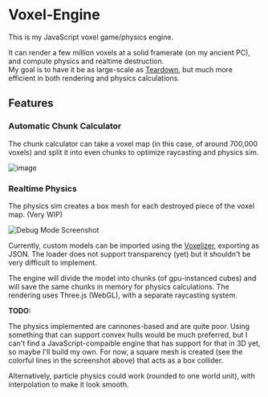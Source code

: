 # Voxel-Engine
This is my JavaScript voxel game/physics engine.

It can render a few million voxels at a solid framerate (on my ancient PC), and compute physics and realtime destruction.<br>My goal is to have it be as large-scale as [Teardown](https://store.steampowered.com/app/1167630/Teardown/), but much more efficient in both rendering and physics calculations.

## Features
### Automatic Chunk Calculator
The chunk calculator can take a voxel map (in this case, of around 700,000 voxels) and split it into even chunks to optimize raycasting and physics sim.

![image](https://user-images.githubusercontent.com/66288732/189592329-0c6d080f-314a-48fa-928c-08e790abf4e3.png)

### Realtime Physics

The physics sim creates a box mesh for each destroyed piece of the voxel map. (Very WIP)

![Debug Mode Screenshot](https://user-images.githubusercontent.com/66288732/189521938-1b4f1a0a-ed2e-4046-86fa-b19eb5f5939a.png)

Currently, custom models can be imported using the [Voxelizer](https://drububu.com/miscellaneous/voxelizer/?out=avo_cubes), exporting as JSON.
The loader does not support transparency (yet) but it shouldn't be very difficult to implement.

The engine will divide the model into chunks (of gpu-instanced cubes) and will save the same chunks in memory for physics calculations. The rendering uses Three.js (WebGL), with a separate raycasting system.

**TODO:**

The physics implemented are cannones-based and are quite poor. Using something that can support convex hulls would be much preferred, but I can't find a JavaScript-compaible engine that has support for that in 3D yet, so maybe I'll build my own. For now, a square mesh is created (see the colorful lines in the screenshot above) that acts as a box collider.

Alternatively, particle physics could work (rounded to one world unit), with interpolation to make it look smooth.
